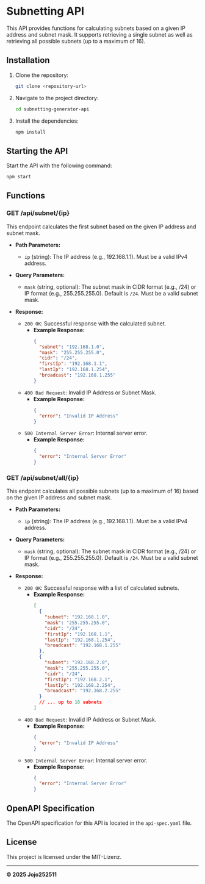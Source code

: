 # Subnetting API

This API provides functions for calculating subnets based on a given IP address and subnet mask. It supports retrieving a single subnet as well as retrieving all possible subnets (up to a maximum of 16).

## Installation

1. Clone the repository:
    ```sh
    git clone <repository-url>
    ```

2. Navigate to the project directory:
    ```sh
    cd subnetting-generator-api
    ```

3. Install the dependencies:
    ```sh
    npm install
    ```

## Starting the API

Start the API with the following command:
```sh
npm start
```
## Functions

### GET /api/subnet/{ip}

This endpoint calculates the first subnet based on the given IP address and subnet mask.

- **Path Parameters:**
  - `ip` (string): The IP address (e.g., 192.168.1.1). Must be a valid IPv4 address.

- **Query Parameters:**
  - `mask` (string, optional): The subnet mask in CIDR format (e.g., /24) or IP format (e.g., 255.255.255.0). Default is `/24`. Must be a valid subnet mask.

- **Response:**
  - `200 OK`: Successful response with the calculated subnet.
    - **Example Response:**
      ```json
      {
        "subnet": "192.168.1.0",
        "mask": "255.255.255.0",
        "cidr": "/24",
        "firstIp": "192.168.1.1",
        "lastIp": "192.168.1.254",
        "broadcast": "192.168.1.255"
      }
      ```
  - `400 Bad Request`: Invalid IP Address or Subnet Mask.
    - **Example Response:**
      ```json
      {
        "error": "Invalid IP Address"
      }
      ```
  - `500 Internal Server Error`: Internal server error.
    - **Example Response:**
      ```json
      {
        "error": "Internal Server Error"
      }
      ```

### GET /api/subnet/all/{ip}

This endpoint calculates all possible subnets (up to a maximum of 16) based on the given IP address and subnet mask.

- **Path Parameters:**
  - `ip` (string): The IP address (e.g., 192.168.1.1). Must be a valid IPv4 address.

- **Query Parameters:**
  - `mask` (string, optional): The subnet mask in CIDR format (e.g., /24) or IP format (e.g., 255.255.255.0). Default is `/24`. Must be a valid subnet mask.

- **Response:**
  - `200 OK`: Successful response with a list of calculated subnets.
    - **Example Response:**
      ```json
      [
        {
          "subnet": "192.168.1.0",
          "mask": "255.255.255.0",
          "cidr": "/24",
          "firstIp": "192.168.1.1",
          "lastIp": "192.168.1.254",
          "broadcast": "192.168.1.255"
        },
        {
          "subnet": "192.168.2.0",
          "mask": "255.255.255.0",
          "cidr": "/24",
          "firstIp": "192.168.2.1",
          "lastIp": "192.168.2.254",
          "broadcast": "192.168.2.255"
        }
        // ... up to 16 subnets
      ]
      ```
  - `400 Bad Request`: Invalid IP Address or Subnet Mask.
    - **Example Response:**
      ```json
      {
        "error": "Invalid IP Address"
      }
      ```
  - `500 Internal Server Error`: Internal server error.
    - **Example Response:**
      ```json
      {
        "error": "Internal Server Error"
      }
      ```

## OpenAPI Specification
The OpenAPI specification for this API is located in the `api-spec.yaml` file.

## License

This project is licensed under the MIT-Lizenz.

---
**© 2025 Jojo252511**
